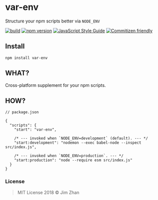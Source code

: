 # var-env

Structure your npm scripts better via `NODE_ENV`

[![build](https://travis-ci.org/jimzhan/var-env.svg?branch=master)](https://travis-ci.org/jimzhan/var-env)
[![npm version](https://badge.fury.io/js/var-env.svg)](https://www.npmjs.com/package/var-env)
[![JavaScript Style Guide](https://camo.githubusercontent.com/387caee7992b38dcac6cb23f87abf0ba139d7101/68747470733a2f2f696d672e736869656c64732e696f2f62616467652f636f64652532307374796c652d616972626e622d626c75652e737667)](https://github.com/airbnb/javascript)
[![Commitizen friendly](https://img.shields.io/badge/commitizen-friendly-brightgreen.svg)](http://commitizen.github.io/cz-cli/)


## Install

```shell
npm install var-env
```


## WHAT?

Cross-platform supplement for your npm scripts.


## HOW?

```
// package.json

{
  "scripts": {
    "start": "var-env",

    /* --- invoked when `NODE_ENV=development` (default). --- */
    "start:development": "nodemon --exec babel-node --inspect src/index.js",

    /* --- invoked when `NODE_ENV=production`. --- */
    "start:production": "node --require esm src/index.js"
  }
}
```

### License

> MIT License 2018 © Jim Zhan
